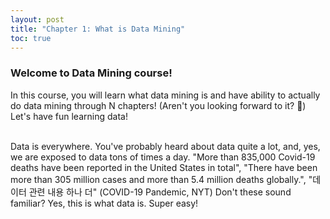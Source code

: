 ```yaml
---
layout: post
title: "Chapter 1: What is Data Mining"
toc: true
---
```


<h3>Welcome to <b>Data Mining</b> course!</h3>
In this course, you will learn what data mining is and have ability to actually do data mining through N chapters! (Aren't you looking forward to it? 🤪) Let's have fun learning data!<br><br>

Data is everywhere. You've probably heard about data quite a lot, and, yes, we are exposed to data tons of times a day.
"More than 835,000 Covid-19 deaths have been reported in the United States in total", 
"There have been more than 305 million cases and more than 5.4 million deaths globally.", "데이터 관련 내용 하나 더" (COVID-19 Pandemic, NYT)
Don't these sound familiar? Yes, this is what data is. Super easy!
